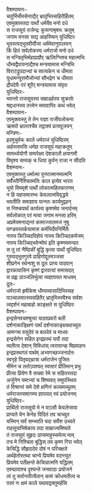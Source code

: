 वैशम्पायनः-  
चतुर्भिर्भीमसेनाद्यैर् भ्रातृभिस्सहितैर्हितम्  
एवमुक्तस्तदा पार्थो धर्मयैव मनो दधे  
स राजसूयं राजेन्द्रः कुरूणामृषभः क्रतुम्  
जगाम मनसा सद्य आहरिष्यन् युधिष्ठिरः  
भूयस्त्वद्भुतवीर्यौजा धर्ममेवानुपालयन्  
किं हितं सर्वलोकस्य धर्मराजो मनो दधे  
स मन्त्रितृभिर्महाप्राज्ञैर् ऋत्विग्भिश्च महात्मभिः  
धौम्यद्वैपायनाद्यैश्च मन्त्रयामास मन्त्रिभिः  
विराटद्रुपदाभ्यां च सात्यकेन च धीमता  
युधामन्यूत्तमौजोभ्यां सौभद्रेण च धीमता  
द्रौपदेयैः परं शूरैर् मन्त्रयामास संवृतः  
युधिष्ठिरः-  
भवन्तो राजसूयस्य सम्राडर्हस्य सुक्रतोः  
श्रद्दधानस्य तत्त्वेन ममावाप्तिः कथं भवेत्  
वैशम्पायनः-  
एवमुक्तास्तु ते तेन राज्ञा राजीवलोचनाः  
ऋषयो भ्रातरश्चैव तद्वाक्यं प्रत्यपूजयन्  
मन्त्रिणः-  
इदमूचुर्वचः काले धर्मराजं युधिष्ठिरम्  
अर्हस्त्वमसि धर्मज्ञ राजसूयं महाक्रतुम्  
सामर्थ्ययोगौ सम्परेक्ष्य देशकालौ क्षयागमौ  
विमृश्य सम्यक् च धिया कुर्वन् राजा न सीदति  
वैशम्प्यनः-  
एवमुक्तस्तु धर्मात्मा पुनरात्मानमात्मनि  
सर्वैस्तैर्निश्चितमतिः काल इत्येव भारत  
भूयो विममृशे पार्थो लोकात्महितकारणम्  
न हि यज्ञसमारम्भः केवलात्मविवृद्धये  
भवतीति समाज्ञाय यत्नतः कार्यमुद्वहन्  
स निश्चयार्थं कार्यस्य कृष्णमेव जनार्दनम्  
सर्वलोकात् परं मत्वा जगाम मनसा हरिम्  
अप्रमेयमनाद्यन्तं कामाज्जातमजं नृषु  
पाण्डवस्तर्कयामास कर्मभिर्देवनिर्मितैः  
नास्य किञ्चिदविज्ञेयं नास्य किञ्चिदकर्मजम्  
नास्य किञ्चिद्भवेन्मोघं इति कृष्णममन्यत  
स तु तां नैष्ठिकीं बुद्धिं कृत्वा पार्थो युधिष्ठिरः  
गुरुवद्भूतगुरवे प्राहिणोद्दूतमञ्जसा  
शीघ्रगेन रथेनाशु स दूतः प्राप्य यादवान्  
द्वारकावासिनं कृष्णं द्वारवत्यां समासदत्   
स प्रह्वः प्राञ्जलिर्भूत्वा व्यज्ञापयत माधवम्  
दूतः-  
धर्मराजो हृषीकेश धौम्यव्यासादिभिस्सह  
पाञ्चालमात्स्यसहितैर् भ्रातृभिस्स्वैश्च सर्वशः  
त्वद्दर्शनं महाबाहो काङ्क्षते स युधिष्ठिरः  
वैशम्पायनः-  
इन्द्रसेनवचश्श्रुत्वा यादवप्रवरो बली  
दर्शनाकाङ्क्षिणं पार्थं दर्शनाकाङ्क्ष्यथाच्युतः  
आमन्त्र्य वसुदेवं च बलदेवं च माधवः  
इन्द्रसेनेन सहित इन्द्रप्रस्थं ययौ तदा  
व्यतीत्य देशान् विविधांस् त्वरावान्क् षिप्रवाहनः  
इन्द्रप्रस्थगतं पार्थम् अभ्यगच्छज्जनार्दनः  
स्वगृहे पितृवद्भ्रात्रा धर्मराजेन पूजितः  
भीमेन च ततोऽपश्यत् स्वसारं प्रीतिमान् प्रभुः  
प्रीत्या प्रियेण वै सख्या रेमे स सहितस्तदा  
अर्जुनेन यमाभ्यां च शिष्यवत् समुपस्थितः  
तं विश्रान्तं समे देशे क्षणिनं कल्पमच्युतम्  
धर्मराजस्समागम्य ज्ञापयत् स्वं प्रयोजनम्  
युधिष्ठिरः-  
प्रार्थितो राजसूयो मे न वाऽसौ केवलेप्सया  
प्राप्यते येन केनेह विदितं तव चाच्युत  
यस्मिन् सर्वं सम्भवति यदा सर्वेश उच्यते  
राहसूयाभिषेकाय तदा साम्राज्यमिष्यते  
तं राजसूयं सुहृदः प्राप्यमाहुस्समेत्य माम्  
तत्र मे निश्चिता बुद्धिस् तव कृष्ण गिरा भवेत्  
केचिद्धि सौहृदादेव दोषं न परिचक्षते  
अर्थहेतोस्तथा चान्ये प्रियमेव वदन्त्युत  
प्रियमेव पतीक्षन्ते केचिन्नात्मनि यद्धितम्  
एवम्प्रायाश्च दृश्यन्ते जनवादाः प्रयोजने  
त्वं तु सर्वानतीत्यैतान् कामं क्रोधमतीत्य च  
परमं नः क्षमं काले यथावद्वक्तुमर्हसि  
